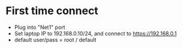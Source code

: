 # First time connect

- Plug into "Net1" port
- Set laptop IP to 192.168.0.10/24, and connect to https://192.168.0.1 
- default user/pass = root / default